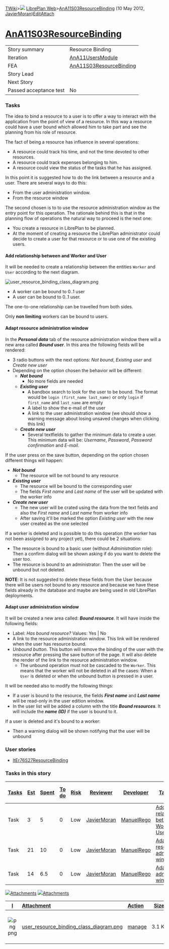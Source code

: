 [TWiki](Main_WebHome)&gt;![](/twiki/pub/TWiki/TWikiDocGraphics/web-bg-small.gif) [LibrePlan Web](LibrePlan_WebHome)&gt;[AnA11S03ResourceBinding](LibrePlan_AnA11S03ResourceBinding "Topic revision: 6 (10 May 2012 - 09:42:38)") (10 May 2012, [JavierMoran](Main_JavierMoran))[Edit](LibrePlan_AnA11S03ResourceBinding?t=1520344056 "Edit this topic text")[Attach](/twiki/bin/attach/LibrePlan/AnA11S03ResourceBinding "Attach an image or document to this topic")  

 [AnA11S03ResourceBinding](LibrePlan_AnA11S03ResourceBinding)
=============================================================

|                        |                                                              |
|------------------------|--------------------------------------------------------------|
| Story summary          | Resource Binding                                             |
| Iteration              | [AnA11UsersModule](LibrePlan_AnA11UsersModule)               |
| FEA                    | [AnA11S03ResourceBinding](LibrePlan_AnA11S03ResourceBinding) |
| Story Lead             |                                                              |
| Next Story             |                                                              |
| Passed acceptance test | No                                                           |

###  Tasks

The idea to bind a resource to a user is to offer a way to interact with the application from the point of view of a resource. In this way a resource could have a user bound which allowed him to take part and see the planning from his role of resource.

The fact of being a resource has influence in several operations:

-   A resource could track his time, and not the time devoted to other resources.
-   A resource could track expenses belonging to him.
-   A resource could view the status of the tasks that he has assigned.

In this point it is suggested how to do the link between a resource and a user. There are several ways to do this:

-   From the user administration window.
-   From the resource window

The second chosen is to to use the resource administration window as the entry point for this operation. The rationale behind this is that in the planning flow of operations the natural way to proceed is the next one:

-   You create a resource in LibrePlan to be planned.
-   At the moment of creating a resource the LibrePlan administrator could decide to create a user for that resource or to use one of the existing users.

####  Add relationship between and Worker and User

It will be needed to create a relationship between the entities `Worker` and `User` according to the next diagram.

![user\_resource\_binding\_class\_diagram.png](/twiki/pub/LibrePlan/AnA11S03ResourceBinding/user_resource_binding_class_diagram.png)

-   A worker can be bound to 0..1 user
-   A user can be bound to 0..1 user.

The one-to-one relationship can be travelled from both sides.

Only **non limiting** workers can be bound to users.

####  Adapt resource administration window

In the ***Personal data*** tab of the resource administration window there will a new area called ***Bound user***. In this area the following fields will be rendered:

-   3 radio buttons with the next options: *Not bound*, *Existing user* and *Create new user*
-   Depending on the option chosen the behavior will be different:
    -   ***Not bound***
        -   No more fields are needed
    -   ***Existing user***
        -   A bandbox search to look for the user to be bound. The format would be `login (first_name last_name)` or only `login` if `first_name` and `last_name` are empty
        -   A label to show the e-mail of the user
        -   A link to the user administration window (we should show a warning message about losing unsaved changes when clicking this link)
    -   ***Create new user***
        -   Several textfields to gather the minimum data to create a user. This minimum data will be: *Username*, *Password*, *Password confirmation* and *E-mail*.

If the user press on the save button, depending on the option chosen different things will happen:

-   ***Not bound***
    -   The resource will be not bound to any resource
-   ***Existing user***
    -   The resource will be bound to the corresponding user
    -   The fields *First name* and *Last name* of the user will be updated with the worker info
-   ***Create new user***
    -   The new user will be crated using the data from the text fields and also the *First name* and *Last name* from worker info
    -   After saving it'll be marked the option *Existing user* with the new user created as the one selected

If a worker is deleted and is possible to do this operation (the worker has not been assigned to any project yet), there could be 2 situations:

-   The resource is bound to a basic user (without *Administration* role): Then a confirm dialog will be shown asking if do you want to delete the user too.
-   The resource is bound to an administrator: Then the user will be unbound but not deleted.

**NOTE**: It is not suggested to delete these fields from the User because there will be users not bound to any resource and because we have these fields already in the database and maybe are being used in old LibrePlan deployments.

####  Adapt user administration window

It will be created a new area called: ***Bound resource***. It will have inside the following fields:

-   Label: *Has bound resource?* Values: Yes \| No
-   A link to the resource administration window. This link will be rendered when the user has resource bound.
-   *Unbound button*. This button will remove the binding of the user with the resource after pressing the save button of the page. It will also delete the render of the link to the resource administration window.
    -   The unbound operation must not be cascaded to the `Worker`. This means that the worker will not be deleted in all the cases: When a `User` is deleted or when the unbound button is pressed in a user.

It will be needed also to modify the following things:

-   If a user is bound to the resource, the fields ***First name*** and ***Last name*** will be read-only in the user edition window.
-   In the user list will be added a column with the title ***Bound resources***. It will include the ***name (ID)*** if the user is bound to it.

If a user is deleted and it's bound to a worker:

-   Then a warning dialog will be shown notifying that the user will be unbound

###  User stories

-   [ItEr76S27ResourceBinding](LibrePlan_ItEr76S27ResourceBinding)

###  Tasks in this story

| [Tasks](LibrePlan_AnA11S03ResourceBinding?sortcol=0;table=2;up=0#sorted_table "Sort by this column") | [Est](LibrePlan_AnA11S03ResourceBinding?sortcol=1;table=2;up=0#sorted_table "Sort by this column") | [Spent](LibrePlan_AnA11S03ResourceBinding?sortcol=2;table=2;up=0#sorted_table "Sort by this column") | [To do](LibrePlan_AnA11S03ResourceBinding?sortcol=3;table=2;up=0#sorted_table "Sort by this column") | [Risk](LibrePlan_AnA11S03ResourceBinding?sortcol=4;table=2;up=0#sorted_table "Sort by this column") | [Reviewer](LibrePlan_AnA11S03ResourceBinding?sortcol=5;table=2;up=0#sorted_table "Sort by this column") | [Developer](LibrePlan_AnA11S03ResourceBinding?sortcol=6;table=2;up=0#sorted_table "Sort by this column") | [Task Name](LibrePlan_AnA11S03ResourceBinding?sortcol=7;table=2;up=0#sorted_table "Sort by this column") | [Start Date](LibrePlan_AnA11S03ResourceBinding?sortcol=8;table=2;up=0#sorted_table "Sort by this column") | [Est End Date](LibrePlan_AnA11S03ResourceBinding?sortcol=9;table=2;up=0#sorted_table "Sort by this column") | [End Date](LibrePlan_AnA11S03ResourceBinding?sortcol=10;table=2;up=0#sorted_table "Sort by this column") |
|------------------------------------------------------------------------------------------------------|----------------------------------------------------------------------------------------------------|------------------------------------------------------------------------------------------------------|------------------------------------------------------------------------------------------------------|-----------------------------------------------------------------------------------------------------|---------------------------------------------------------------------------------------------------------|----------------------------------------------------------------------------------------------------------|----------------------------------------------------------------------------------------------------------|-----------------------------------------------------------------------------------------------------------|-------------------------------------------------------------------------------------------------------------|----------------------------------------------------------------------------------------------------------|
| Task                                                                                                 | 3                                                                                                  | 5                                                                                                    | 0                                                                                                    | Low                                                                                                 | [JavierMoran](Main_JavierMoran)                                                                         | [ManuelRego](Main_ManuelRego)                                                                            | [Add relationship between and Worker and User](LibrePlan_AnA11S03ResourceBinding#TasK1)                  |                                                                                                           |                                                                                                             |                                                                                                          |
| Task                                                                                                 | 21                                                                                                 | 10                                                                                                   | 0                                                                                                    | Low                                                                                                 | [JavierMoran](Main_JavierMoran)                                                                         | [ManuelRego](Main_ManuelRego)                                                                            | [Adapt resource administration window](LibrePlan_AnA11S03ResourceBinding#TasK2)                          |                                                                                                           |                                                                                                             |                                                                                                          |
| Task                                                                                                 | 14                                                                                                 | 6.5                                                                                                  | 0                                                                                                    | Low                                                                                                 | [JavierMoran](Main_JavierMoran)                                                                         | [ManuelRego](Main_ManuelRego)                                                                            | [Adapt user administration window](LibrePlan_AnA11S03ResourceBinding#TasK3)                              |                                                                                                           |                                                                                                             |                                                                                                          |

[![](/twiki/pub/TWiki/TWikiDocGraphics/toggleopen.gif)Attachments](LibrePlan_AnA11S03ResourceBinding#) [![](/twiki/pub/TWiki/TWikiDocGraphics/toggleclose.gif)Attachments](LibrePlan_AnA11S03ResourceBinding#)

| [I](LibrePlan_AnA11S03ResourceBinding?sortcol=0;table=3;up=0#sorted_table "Sort by this column") | [Attachment](LibrePlan_AnA11S03ResourceBinding?sortcol=1;table=3;up=0#sorted_table "Sort by this column")                           | [Action](LibrePlan_AnA11S03ResourceBinding?sortcol=2;table=3;up=0#sorted_table "Sort by this column")                                                                          |  [Size](LibrePlan_AnA11S03ResourceBinding?sortcol=3;table=3;up=0#sorted_table "Sort by this column")| [Date](LibrePlan_AnA11S03ResourceBinding?sortcol=4;table=3;up=0#sorted_table "Sort by this column") | [Who](LibrePlan_AnA11S03ResourceBinding?sortcol=5;table=3;up=0#sorted_table "Sort by this column") | [Comment](LibrePlan_AnA11S03ResourceBinding?sortcol=6;table=3;up=0#sorted_table "Sort by this column") |
|:------------------------------------------------------------------------------------------------:|:------------------------------------------------------------------------------------------------------------------------------------|:-------------------------------------------------------------------------------------------------------------------------------------------------------------------------------|----------------------------------------------------------------------------------------------------:|:----------------------------------------------------------------------------------------------------|:---------------------------------------------------------------------------------------------------|:-------------------------------------------------------------------------------------------------------|
|                       ![png](/twiki/pub/TWiki/TWikiDocGraphics/png.gif)png                       | [user\_resource\_binding\_class\_diagram.png](/twiki/pub/LibrePlan/AnA11S03ResourceBinding/user_resource_binding_class_diagram.png) | [manage](/twiki/bin/attach/LibrePlan/AnA11S03ResourceBinding?filename=user_resource_binding_class_diagram.png;revInfo=1 "change, update, previous revisions, move, delete...") |                                                                                                3.1 K| 02 May 2012 - 16:39                                                                                 | [JavierMoran](Main_JavierMoran)                                                                    |                                                                                                        |
